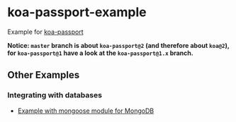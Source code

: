 # koa-passport-example

Example for [koa-passport](https://github.com/rkusa/koa-passport)

**Notice: `master` branch is about `koa-passport@2` (and therefore about `koa@2`), for `koa-passport@1` have a look at the `koa-passport@1.x` branch.**

## Other Examples

### Integrating with databases

* [Example with mongoose module for MongoDB](https://github.com/mapmeld/koa-passport-example)

